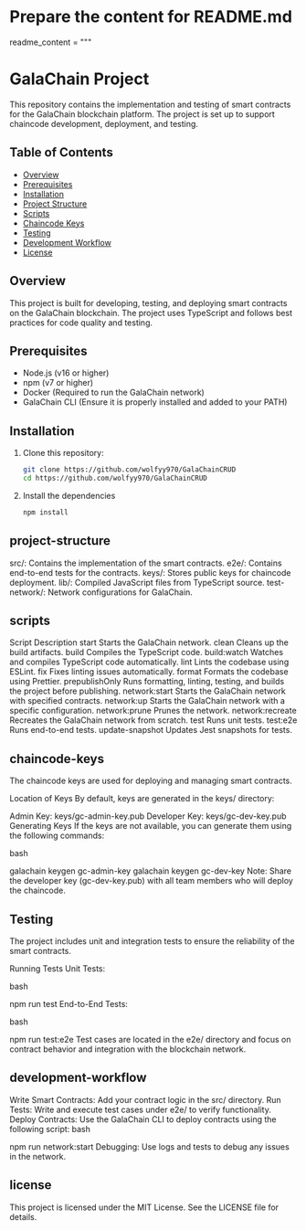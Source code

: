 # Prepare the content for README.md
readme_content = """
# GalaChain Project

This repository contains the implementation and testing of smart contracts for the GalaChain blockchain platform. The project is set up to support chaincode development, deployment, and testing.

## Table of Contents

- [Overview](#overview)
- [Prerequisites](#prerequisites)
- [Installation](#installation)
- [Project Structure](#project-structure)
- [Scripts](#scripts)
- [Chaincode Keys](#chaincode-keys)
- [Testing](#testing)
- [Development Workflow](#development-workflow)
- [License](#license)

## Overview

This project is built for developing, testing, and deploying smart contracts on the GalaChain blockchain. The project uses TypeScript and follows best practices for code quality and testing.

## Prerequisites

- Node.js (v16 or higher)
- npm (v7 or higher)
- Docker (Required to run the GalaChain network)
- GalaChain CLI (Ensure it is properly installed and added to your PATH)

## Installation

1. Clone this repository:

   ```bash
   git clone https://github.com/wolfyy970/GalaChainCRUD
   cd https://github.com/wolfyy970/GalaChainCRUD

2. Install the dependencies

    ```bash
    npm install

## project-structure

src/: Contains the implementation of the smart contracts.
e2e/: Contains end-to-end tests for the contracts.
keys/: Stores public keys for chaincode deployment.
lib/: Compiled JavaScript files from TypeScript source.
test-network/: Network configurations for GalaChain.

## scripts
Script	Description
start	Starts the GalaChain network.
clean	Cleans up the build artifacts.
build	Compiles the TypeScript code.
build:watch	Watches and compiles TypeScript code automatically.
lint	Lints the codebase using ESLint.
fix	Fixes linting issues automatically.
format	Formats the codebase using Prettier.
prepublishOnly	Runs formatting, linting, testing, and builds the project before publishing.
network:start	Starts the GalaChain network with specified contracts.
network:up	Starts the GalaChain network with a specific configuration.
network:prune	Prunes the network.
network:recreate	Recreates the GalaChain network from scratch.
test	Runs unit tests.
test:e2e	Runs end-to-end tests.
update-snapshot	Updates Jest snapshots for tests.

## chaincode-keys

The chaincode keys are used for deploying and managing smart contracts.

Location of Keys
By default, keys are generated in the keys/ directory:

Admin Key: keys/gc-admin-key.pub
Developer Key: keys/gc-dev-key.pub
Generating Keys
If the keys are not available, you can generate them using the following commands:

bash

galachain keygen gc-admin-key
galachain keygen gc-dev-key
Note: Share the developer key (gc-dev-key.pub) with all team members who will deploy the chaincode.

## Testing
The project includes unit and integration tests to ensure the reliability of the smart contracts.

Running Tests
Unit Tests:

bash

npm run test
End-to-End Tests:

bash

npm run test:e2e
Test cases are located in the e2e/ directory and focus on contract behavior and integration with the blockchain network.

## development-workflow
Write Smart Contracts: Add your contract logic in the src/ directory.
Run Tests: Write and execute test cases under e2e/ to verify functionality.
Deploy Contracts: Use the GalaChain CLI to deploy contracts using the following script:
bash

npm run network:start
Debugging: Use logs and tests to debug any issues in the network.

## license

This project is licensed under the MIT License. See the LICENSE file for details.